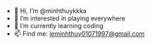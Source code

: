 - 👋 Hi, I’m @minhthuykkka
- 👀 I’m interested in playing everywhere
- 🌱 I’m currently learning coding
- 📫 Find me: 
leminhthuy01071997@gmail.com
<!---
minhthuykkka/minhthuykkka is a ✨ special ✨ repository because its `README.md` (this file) appears on your GitHub profile.
You can click the Preview link to take a look at your changes.
--->
